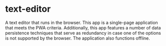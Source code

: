 # text-editor
A text editor that runs in the browser. This app is a single-page application that meets the PWA criteria. Additionally, this app features a number of data persistence techniques that serve as redundancy in case one of the options is not supported by the browser. The application also functions offline.
